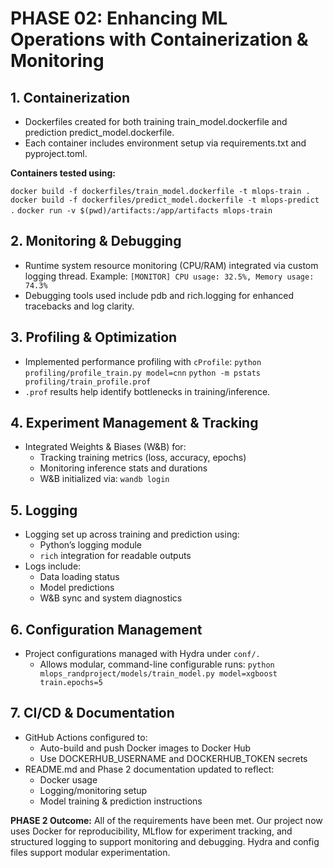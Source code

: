 
# PHASE 02: Enhancing ML Operations with Containerization & Monitoring

## 1. Containerization
- Dockerfiles created for both training train_model.dockerfile and prediction predict_model.dockerfile.
- Each container includes environment setup via requirements.txt and pyproject.toml.

**Containers tested using:**

`docker build -f dockerfiles/train_model.dockerfile -t mlops-train .`
`docker build -f dockerfiles/predict_model.dockerfile -t mlops-predict .`
`docker run -v $(pwd)/artifacts:/app/artifacts mlops-train`

## 2. Monitoring & Debugging
- Runtime system resource monitoring (CPU/RAM) integrated via custom logging thread.
Example: `[MONITOR] CPU usage: 32.5%, Memory usage: 74.3%`
- Debugging tools used include pdb and rich.logging for enhanced tracebacks and log clarity.

## 3. Profiling & Optimization
- Implemented performance profiling with `cProfile`:
`python profiling/profile_train.py model=cnn`
`python -m pstats profiling/train_profile.prof`
- `.prof` results help identify bottlenecks in training/inference.

## 4. Experiment Management & Tracking
- Integrated Weights & Biases (W&B) for:
    - Tracking training metrics (loss, accuracy, epochs)
    - Monitoring inference stats and durations
    - W&B initialized via:
      `wandb login`

## 5. Logging
- Logging set up across training and prediction using:
    - Python’s logging module
    - `rich` integration for readable outputs
- Logs include:
    - Data loading status
    - Model predictions
    - W&B sync and system diagnostics

## 6. Configuration Management
- Project configurations managed with Hydra under `conf/.`
    - Allows modular, command-line configurable runs:
      `python mlops_randproject/models/train_model.py model=xgboost train.epochs=5`

## 7. CI/CD & Documentation
- GitHub Actions configured to:
    - Auto-build and push Docker images to Docker Hub
    - Use DOCKERHUB_USERNAME and DOCKERHUB_TOKEN secrets
- README.md and Phase 2 documentation updated to reflect:
    - Docker usage
    - Logging/monitoring setup
    - Model training & prediction instructions

**PHASE 2 Outcome:**
 All of the requirements have been met. Our project now uses Docker for reproducibility, MLflow for experiment tracking, and structured logging to support monitoring and debugging. Hydra and config files support modular experimentation.
